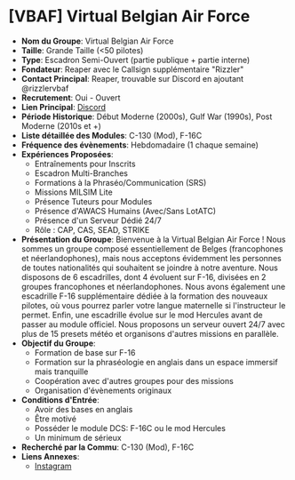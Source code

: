 # [VBAF] Virtual Belgian Air Force

- **Nom du Groupe**: Virtual Belgian Air Force
- **Taille**: Grande Taille (<50 pilotes)
- **Type**: Escadron Semi-Ouvert (partie publique + partie interne)
- **Fondateur**: Reaper avec le Callsign supplémentaire "Rizzler"
- **Contact Principal**: Reaper, trouvable sur Discord en ajoutant @rizzlervbaf
- **Recrutement**: Oui - Ouvert
- **Lien Principal**: [Discord](https://discord.gg/mjVqwGSzfV)
- **Période Historique**: Début Moderne (2000s), Gulf War (1990s), Post Moderne (2010s et +)
- **Liste détaillée des Modules**: C-130 (Mod), F-16C
- **Fréquence des évènements**: Hebdomadaire (1 chaque semaine)
- **Expériences Proposées**:
  - Entraînements pour Inscrits
  - Escadron Multi-Branches
  - Formations à la Phraséo/Communication (SRS)
  - Missions MILSIM Lite
  - Présence Tuteurs pour Modules
  - Présence d'AWACS Humains (Avec/Sans LotATC)
  - Présence d'un Serveur Dédié 24/7
  - Rôle : CAP, CAS, SEAD, STRIKE
- **Présentation du Groupe**: Bienvenue à la Virtual Belgian Air Force ! Nous sommes un groupe composé essentiellement de Belges (francophones et néerlandophones), mais nous acceptons évidemment les personnes de toutes nationalités qui souhaitent se joindre à notre aventure. Nous disposons de 6 escadrilles, dont 4 évoluent sur F-16, divisées en 2 groupes francophones et néerlandophones. Nous avons également une escadrille F-16 supplémentaire dédiée à la formation des nouveaux pilotes, où vous pourrez parler votre langue maternelle si l'instructeur le permet. Enfin, une escadrille évolue sur le mod Hercules avant de passer au module officiel. Nous proposons un serveur ouvert 24/7 avec plus de 15 presets météo et organisons d'autres missions en parallèle.
- **Objectif du Groupe**: 
  - Formation de base sur F-16
  - Formation sur la phraséologie en anglais dans un espace immersif mais tranquille
  - Coopération avec d'autres groupes pour des missions
  - Organisation d'évènements originaux
- **Conditions d'Entrée**: 
  - Avoir des bases en anglais
  - Être motivé
  - Posséder le module DCS: F-16C ou le mod Hercules
  - Un minimum de sérieux
- **Recherché par la Commu**: C-130 (Mod), F-16C
- **Liens Annexes**: 
  - [Instagram](https://www.instagram.com/dcsvbaf/)